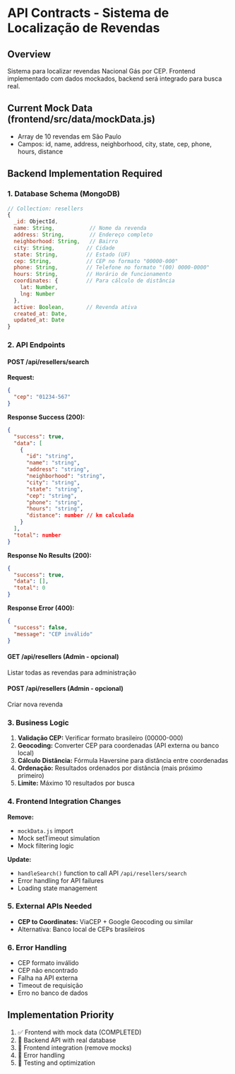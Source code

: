 # API Contracts - Sistema de Localização de Revendas

## Overview
Sistema para localizar revendas Nacional Gás por CEP. Frontend implementado com dados mockados, backend será integrado para busca real.

## Current Mock Data (frontend/src/data/mockData.js)
- Array de 10 revendas em São Paulo
- Campos: id, name, address, neighborhood, city, state, cep, phone, hours, distance

## Backend Implementation Required

### 1. Database Schema (MongoDB)
```javascript
// Collection: resellers
{
  _id: ObjectId,
  name: String,           // Nome da revenda
  address: String,        // Endereço completo
  neighborhood: String,   // Bairro
  city: String,          // Cidade
  state: String,         // Estado (UF)
  cep: String,           // CEP no formato "00000-000"
  phone: String,         // Telefone no formato "(00) 0000-0000"
  hours: String,         // Horário de funcionamento
  coordinates: {         // Para cálculo de distância
    lat: Number,
    lng: Number
  },
  active: Boolean,       // Revenda ativa
  created_at: Date,
  updated_at: Date
}
```

### 2. API Endpoints

#### POST /api/resellers/search
**Request:**
```json
{
  "cep": "01234-567"
}
```

**Response Success (200):**
```json
{
  "success": true,
  "data": [
    {
      "id": "string",
      "name": "string",
      "address": "string", 
      "neighborhood": "string",
      "city": "string",
      "state": "string",
      "cep": "string",
      "phone": "string",
      "hours": "string",
      "distance": number // km calculada
    }
  ],
  "total": number
}
```

**Response No Results (200):**
```json
{
  "success": true,
  "data": [],
  "total": 0
}
```

**Response Error (400):**
```json
{
  "success": false,
  "message": "CEP inválido"
}
```

#### GET /api/resellers (Admin - opcional)
Listar todas as revendas para administração

#### POST /api/resellers (Admin - opcional)  
Criar nova revenda

### 3. Business Logic
1. **Validação CEP:** Verificar formato brasileiro (00000-000)
2. **Geocoding:** Converter CEP para coordenadas (API externa ou banco local)
3. **Cálculo Distância:** Fórmula Haversine para distância entre coordenadas
4. **Ordenação:** Resultados ordenados por distância (mais próximo primeiro)
5. **Limite:** Máximo 10 resultados por busca

### 4. Frontend Integration Changes
**Remove:**
- `mockData.js` import
- Mock setTimeout simulation 
- Mock filtering logic

**Update:**
- `handleSearch()` function to call API `/api/resellers/search`
- Error handling for API failures
- Loading state management

### 5. External APIs Needed
- **CEP to Coordinates:** ViaCEP + Google Geocoding ou similar
- Alternativa: Banco local de CEPs brasileiros

### 6. Error Handling
- CEP formato inválido
- CEP não encontrado  
- Falha na API externa
- Timeout de requisição
- Erro no banco de dados

## Implementation Priority
1. ✅ Frontend with mock data (COMPLETED)
2. 🔄 Backend API with real database
3. 🔄 Frontend integration (remove mocks)
4. 🔄 Error handling
5. 🔄 Testing and optimization